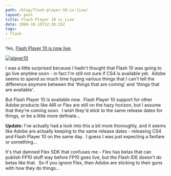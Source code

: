 ```yaml
---
path: /blog/flash-player-10-is-live/
layout: post
title: Flash Player 10 is Live
date: 2008-10-15T12:20:15Z
tags:
- flash
---
```


Yes, [Flash Player 10 is now live](http://www.adobe.com/shockwave/download/download.cgi?P1_Prod_Version=ShockwaveFlash).

[![](http://uploads.psyked.co.uk/2008/10/player10.jpg "player10")](http://uploads.psyked.co.uk/2008/10/player10.jpg)

I was a little surprised because I hadn't thought that Flash 10 was going to go live anytime soon - in fact I'm still not sure if CS4 is available yet.  Adobe seems to spend so much time hyping various things that I can't tell the difference anymore between the 'things that are coming' and 'things that are available'.

But Flash Player 10 is available now.  Flash Player 10 support for other Adobe products like AIR or Flex are still on the hazy horizon, but I assume that they're coming soon.  I wish they'd stick to the same release dates for things, or be a little more definate...

**Update:** I've actually had a look into this a bit more thoroughly, and it seems like Adobe are actually keeping to the same release dates - releasing CS4 and Flash Player 10 on the same day.  I guess I was just expecting a fanfare or something...

It's that damned Flex SDK that confuses me - Flex has betas that can publish FP10 stuff way before FP10 goes live, but the Flash IDE doesn't do betas like that.  So if you ignore Flex, then Adobe are sticking to their guns with how they do things...